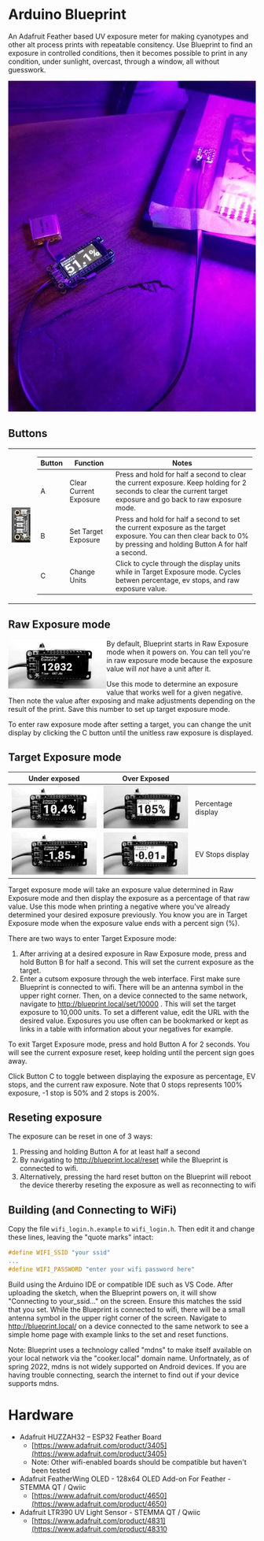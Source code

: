 # Arduino Blueprint
An Adafruit Feather based UV exposure meter for making cyanotypes and other alt process prints with repeatable consitency. Use Blueprint to find an exposure in controlled conditions, then it becomes possible to print in any condition, under sunlight, overcast, through a window, all without guesswork.

![Meter](docs/meter.jpg)

## Buttons


<table><tr><td><img src="docs/buttons.jpg" width="200"></td><td>

| Button | Function | Notes |
| --- | --- | --- |
| A | Clear Current Exposure | Press and hold for half a second to clear the current exposure. Keep holding for 2 seconds to clear the current target exposure and go back to raw exposure mode. |
| B | Set Target Exposure | Press and hold for half a second to set the current exposure as the target exposure. You can then clear back to 0% by pressing and holding Button A for half a second. |
| C | Change Units | Click to cycle through the display units while in Target Exposure mode. Cycles betwen percentage, ev stops, and raw exposure value. |
</td></tr></table>

## Raw Exposure mode
<img src="docs/raw_exposure_mode.jpg" width="200" align="left">

By default, Blueprint starts in Raw Exposure mode when it powers on. You can tell you're in raw exposure mode because the exposure value will _not_ have a unit after it.

Use this mode to determine an exposure value that works well for a given negative. Then note the value after exposing and make adjustments depending on the result of the print. Save this number to set up target exposure mode.

To enter raw exposure mode after setting a target, you can change the unit display by clicking the C button until the unitless raw exposure is displayed. 

## Target Exposure mode
| Under exposed | Over Exposed |   |
| --- | --- | --- |
| <img src="docs/target_percent_under.jpg" width="200"> | <img src="docs/target_percent_done.jpg" width="200"> | Percentage display |
| <img src="docs/target_evs_under.jpg" width="200"> |  <img src="docs/target_evs_done.jpg" width="200"> | EV Stops display |

Target exposure mode will take an exposure value determined in Raw Exposure mode and then display the exposure as a percentage of that raw value. Use this mode when printing a negative where you've already determined your desired exposure previously. You know you are in Target Exposure mode when the exposure value ends with a percent sign (%).

There are two ways to enter Target Exposure mode:

1. After arriving at a desired exposure in Raw Exposure mode, press and hold Button B for half a second. This will set the current exposure as the target.
2. Enter a cutsom exposure through the web interface. First make sure Blueprint is connected to wifi. There will be an antenna symbol in the upper right corner. Then, on a device connected to the same network, navigate to http://blueprint.local/set/10000 . This will set the target exposure to 10,000 units. To set a different value, edit the URL with the desired value. Exposures you use often can be bookmarked or kept as links in a table with information about your negatives for example.

To exit Target Exposure mode, press and hold Button A for 2 seconds. You will see the current exposure reset, keep holding until the percent sign goes away.

Click Button C to toggle between displaying the exposure as percentage, EV stops, and the current raw exposure. Note that 0 stops represents 100% exposure, -1 stop is 50% and 2 stops is 200%.

## Reseting exposure
The exposure can be reset in one of 3 ways:

1. Pressing and holding Button A for at least half a second
2. By navigating to http://blueprint.local/reset while the Blueprint is connected to wifi. 
3. Alternatively, pressing the hard reset button on the Blueprint will reboot the device thererby reseting the exposure as well as reconnecting to wifi

## Building (and Connecting to WiFi)
Copy the file `wifi_login.h.example` to `wifi_login.h`. Then edit it and change these lines, leaving the "quote marks" intact:
```wifi_login.h
#define WIFI_SSID "your ssid"
...
#define WIFI_PASSWORD "enter your wifi password here"
```

Build using the Arduino IDE or compatible IDE such as VS Code. After uploading the sketch, when the Blueprint powers on, it will show "Connecting to your_ssid..." on the screen. Ensure this matches the ssid that you set. While the Blueprint is connected to wifi, there will be a small antenna symbol in the upper right corner of the screen. Navigate to http://blueprint.local/ on a device connected to the same network to see a simple home page with example links to the set and reset functions.

Note: Blueprint uses a technology called "mdns" to make itself available on your local network via the "cooker.local" domain name. Unfortnately, as of spring 2022, mdns is not widely supported on Android devices. If you are having trouble connecting, search the internet to find out if your device supports mdns. 

# Hardware
- Adafruit HUZZAH32 – ESP32 Feather Board 
  - [https://www.adafruit.com/product/3405](https://www.adafruit.com/product/3405)
  - Note: Other wifi-enabled boards should be compatible but haven't been tested
- Adafruit FeatherWing OLED - 128x64 OLED Add-on For Feather - STEMMA QT / Qwiic 
  - [https://www.adafruit.com/product/4650](https://www.adafruit.com/product/4650)
- Adafruit LTR390 UV Light Sensor - STEMMA QT / Qwiic
  - [https://www.adafruit.com/product/4831](https://www.adafruit.com/product/48310
